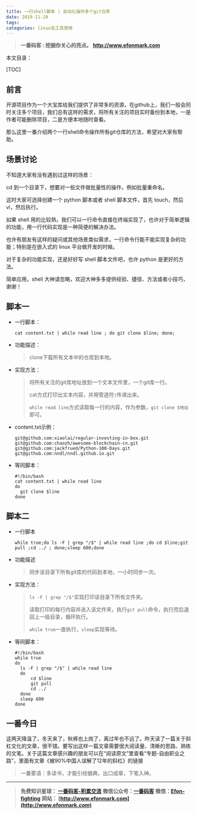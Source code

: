 ```yaml
---
title: 一行shell脚本 | 自动化操作多个git仓库
date: 2019-11-20
tags: 
categories: linux及工具使用
---
```



> **一番码客 : 挖掘你关心的亮点。**
> **http://www.efonmark.com**

本文目录：

[TOC]

## 前言

开源项目作为一个大宝库给我们提供了非常多的资源，在github上，我们一般会同时关注多个项目，我们总有这样的需求，将所有关注的项目实时备份到本地，一是作者可能删除项目，二是方便本地随时查看。

那么这里一番介绍两个一行shell命令操作所有git仓库的方法，希望对大家有帮助。

<!--more-->

## 场景讨论

不知道大家有没有遇到过这样的场景：

cd 到一个目录下，想要对一些文件做批量性的操作，例如批量重命名。

这时大家可选择创建一个 python 脚本或者 shell 脚本文件，首先 touch，然后 vi，然后执行。

如果 shell 用的比较熟，我们可以一行命令直接在终端实现了，也许对于简单逻辑的功能，用一行代码实现是一种简便的解决办法。

也许有朋友有这样的疑问或其他场景类似需求，一行命令行能不能实现复杂的功能；特别是在嵌入式的 linux 平台做开发的时候。

对于复杂的功能实现，还是好好写 shell 脚本文件吧，也许 python 是更好的方法。

简单应用，shell 大神请忽略，欢迎大神多多提供经验、捷径、方法或者小技巧，谢谢！ 

## 脚本一

* 一行脚本：

  ```shell
  cat content.txt | while read line ; do git clone $line; done;
  ```

* 功能描述：

  > clone下载所有文本中的仓库到本地。


* 实现方法：

  > 将所有关注的git库地址放到一个文本文件里，一个git库一行。
  >
  > cat方式打印出文本内容，并用管道符`|`传递出来。
  >
  > `while read line`方式读取每一行的内容，作为参数，`git clone $地址`即可。

* content.txt示例：

  ```
  git@github.com:xiaolai/regular-investing-in-box.git
  git@github.com:chaozh/awesome-blockchain-cn.git
  git@github.com:jackfrued/Python-100-Days.git
  git@github.com:nndl/nndl.github.io.git
  ```

* 等同脚本：

  ```shell
  #!/bin/bash
  cat content.txt | while read line
  do
  	git clone $line
  done
  ```

  

## 脚本二

* 一行脚本

  ```shell
  while true;do ls -F | grep "/$" | while read line ;do cd $line;git pull ;cd ../ ; done;sleep 600;done
  ```

* 功能描述

  > 同步该目录下所有git库的代码到本地，一小时同步一次。

* 实现方法：

  > `ls -F | grep "/$"`实现打印该目录下所有文件夹。
  >
  > 读取打印的每行内容并进入该文件夹，执行`git pull`命令，执行完后退回上一级目录，循环执行。
  >
  > `while true`一直执行，`sleep`实现等待。

* 等同脚本：

  ```shell
  #!/bin/bash
  while true
  do
  	ls -F | grep "/$" | while read line
  	do
  		cd $line
  		git pull
  		cd ../
  	done
  	sleep 600
  done
  ```

## 一番今日

这两天降温了，冬天来了，秋裤也上岗了，离过年也不远了。昨天读了一篇关于斜杠文化的文章，很不错。要写出这样一篇文章需要很大阅读量、清晰的思路、熟练的文笔。关于这篇文章感兴趣的朋友可以在“阅读原文”里查看“专题-自由职业之路”，里面有文章《被90%中国人误解了12年的斜杠》的链接

> 一番雾语：多读书，才能引经据典，出口成章，下笔入神。

-------


> **免费知识星球： [一番码客-积累交流](http://www.efonmark.com/efonmark-blog/readme/zhishixingqiu1.png)**
> **微信公众号：[一番码客](http://www.efonmark.com/efonmark-blog/readme/guanzhu_1.jpg)**
> **微信：[Efon-fighting](http://www.efonmark.com/efonmark-blog/readme/weixin.jpg)**
> **网站： [http://www.efonmark.com](http://www.efonmark.com)**
